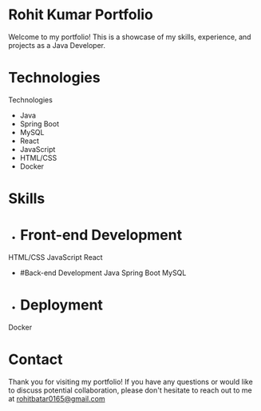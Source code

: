 # Rohit Kumar Portfolio

Welcome to my portfolio! This is a showcase of my skills, experience, and projects as a Java Developer.

# Technologies

Technologies
* Java
* Spring Boot
* MySQL
* React
* JavaScript
* HTML/CSS
* Docker



 # Skills
 * # Front-end Development
  HTML/CSS
  JavaScript
  React
  
* #Back-end Development 
 Java
 Spring Boot
 MySQL
* # Deployment
 Docker
# Contact
Thank you for visiting my portfolio! If you have any questions or would like to discuss potential collaboration, please don't hesitate to reach out to me at rohitbatar0165@gmail.com
